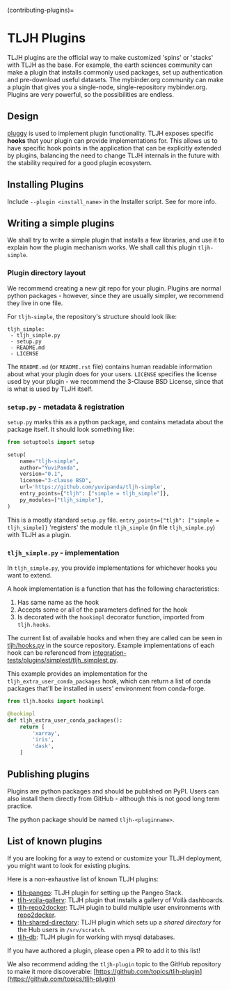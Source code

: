 (contributing-plugins)=

# TLJH Plugins

TLJH plugins are the official way to make customized 'spins' or 'stacks'
with TLJH as the base. For example, the earth sciences community can make
a plugin that installs commonly used packages, set up authentication
and pre-download useful datasets. The mybinder.org community can
make a plugin that gives you a single-node, single-repository mybinder.org.
Plugins are very powerful, so the possibilities are endless.

## Design

[pluggy](https://github.com/pytest-dev/pluggy) is used to implement
plugin functionality. TLJH exposes specific **hooks** that your plugin
can provide implementations for. This allows us to have specific hook
points in the application that can be explicitly extended by plugins,
balancing the need to change TLJH internals in the future with the
stability required for a good plugin ecosystem.

## Installing Plugins

Include `--plugin <install_name>` in the Installer script. See [](/topic/customizing-installer) for more info.

## Writing a simple plugins

We shall try to write a simple plugin that installs a few libraries,
and use it to explain how the plugin mechanism works. We shall call
this plugin `tljh-simple`.

### Plugin directory layout

We recommend creating a new git repo for your plugin. Plugins are
normal python packages - however, since they are usually simpler,
we recommend they live in one file.

For `tljh-simple`, the repository's structure should look like:

```none
tljh_simple:
 - tljh_simple.py
 - setup.py
 - README.md
 - LICENSE
```

The `README.md` (or `README.rst` file) contains human readable
information about what your plugin does for your users. `LICENSE`
specifies the license used by your plugin - we recommend the
3-Clause BSD License, since that is what is used by TLJH itself.

### `setup.py` - metadata & registration

`setup.py` marks this as a python package, and contains metadata
about the package itself. It should look something like:

```python
from setuptools import setup

setup(
    name="tljh-simple",
    author="YuviPanda",
    version="0.1",
    license="3-clause BSD",
    url='https://github.com/yuvipanda/tljh-simple',
    entry_points={"tljh": ["simple = tljh_simple"]},
    py_modules=["tljh_simple"],
)
```

This is a mostly standard `setup.py` file. `entry_points={"tljh": ["simple = tljh_simple]}`
'registers' the module `tljh_simple` (in file `tljh_simple.py`) with TLJH as a plugin.

### `tljh_simple.py` - implementation

In `tljh_simple.py`, you provide implementations for whichever hooks
you want to extend.

A hook implementation is a function that has the following characteristics:

1. Has same name as the hook
2. Accepts some or all of the parameters defined for the hook
3. Is decorated with the `hookimpl` decorator function, imported from
   `tljh.hooks`.

The current list of available hooks and when they are called can be
seen in [tljh/hooks.py](https://github.com/jialii/the-littlest-jupyterhub/blob/main/tljh/hooks.py)
in the source repository. Example implementations of each hook can be referenced from
[integration-tests/plugins/simplest/tljh_simplest.py](https://github.com/jialii/the-littlest-jupyterhub/blob/main/integration-tests/plugins/simplest/tljh_simplest.py).

This example provides an implementation for the `tljh_extra_user_conda_packages`
hook, which can return a list of conda packages that'll be installed in users'
environment from conda-forge.

```python
from tljh.hooks import hookimpl

@hookimpl
def tljh_extra_user_conda_packages():
    return [
        'xarray',
        'iris',
        'dask',
    ]
```

## Publishing plugins

Plugins are python packages and should be published on PyPI. Users
can also install them directly from GitHub - although this is
not good long term practice.

The python package should be named `tljh-<pluginname>`.

## List of known plugins

If you are looking for a way to extend or customize your TLJH deployment, you might want to look for existing plugins.

Here is a non-exhaustive list of known TLJH plugins:

- [tljh-pangeo](https://github.com/yuvipanda/tljh-pangeo): TLJH plugin for setting up the Pangeo Stack.
- [tljh-voila-gallery](https://github.com/voila-dashboards/tljh-voila-gallery): TLJH plugin that installs a gallery of Voilà dashboards.
- [tljh-repo2docker](https://github.com/plasmabio/tljh-repo2docker): TLJH plugin to build multiple user environments with
  [repo2docker](https://repo2docker.readthedocs.io).
- [tljh-shared-directory](https://github.com/kafonek/tljh-shared-directory): TLJH plugin which sets up a _shared directory_
  for the Hub users in `/srv/scratch`.
- [tljh-db](https://github.com/sinzlab/tljh-db): TLJH plugin for working with mysql databases.

If you have authored a plugin, please open a PR to add it to this list!

We also recommend adding the `tljh-plugin` topic to the GitHub repository to make it more discoverable:
[https://github.com/topics/tljh-plugin](https://github.com/topics/tljh-plugin)
